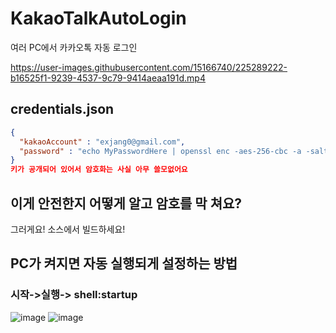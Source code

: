 # KakaoTalkAutoLogin

여러 PC에서 카카오톡 자동 로그인


https://user-images.githubusercontent.com/15166740/225289222-b16525f1-9239-4537-9c79-9414aeaa191d.mp4


## credentials.json

```json
{
  "kakaoAccount" : "exjang0@gmail.com",
  "password" : "echo MyPasswordHere | openssl enc -aes-256-cbc -a -salt -pass pass:kamikami -iter 100"
}
키가 공개되어 있어서 암호화는 사실 아무 쓸모없어요
```

## 이게 안전한지 어떻게 알고 암호를 막 쳐요?

그러게요! 소스에서 빌드하세요!


## PC가 켜지면 자동 실행되게 설정하는 방법

### 시작->실행-> shell:startup
![image](https://user-images.githubusercontent.com/15166740/225290613-5f575cb5-8316-405c-968b-13ef86f9d39f.png)
![image](https://user-images.githubusercontent.com/15166740/225290696-e46cf3de-774c-4f1a-97da-00fca9af2612.png)

